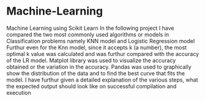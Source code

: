 # Machine-Learning
Machine Learning using Scikit Learn
In the following project I have compared the two most commonly used algorithms or models in Classification problems namely KNN model and
Logistic Regression model
Furthur even for the Knn model, since it accepts k (a number), the most optimal k value was calculated and was furthur compared with the accuracy of 
the LR model.
Matplot library was used to visualize the accuracy obtained or the variation in the accuracy.
Pandas was used to graphically show the distribution of the data and to find the best curve that fits the model.
I have furthur given a detailed explanation of the various steps, what the expected output should look like on successful compilation and execution

